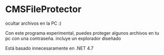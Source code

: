# CMSFileProtector
ocultar archivos en la PC :)

Con este programa experimental, puedes proteger algunos archivos en tu pc con una contraseña. incluye un explorador diseñado

Está basado innecesaramente en .NET 4.7
